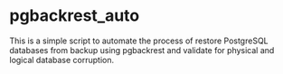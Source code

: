 # pgbackrest_auto
This is a simple script to automate the process of restore PostgreSQL databases from backup using pgbackrest and validate for physical and logical database corruption.
